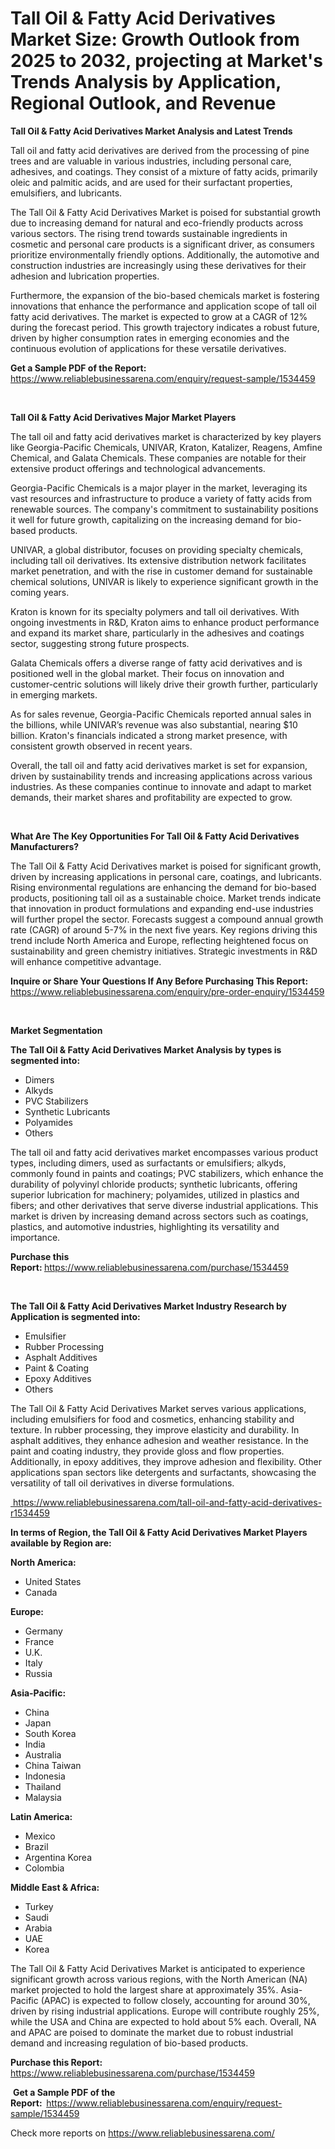 <p><h1>Tall Oil & Fatty Acid Derivatives Market Size: Growth Outlook from 2025 to 2032, projecting at Market's Trends Analysis by Application, Regional Outlook, and Revenue</h1></p><p><strong>Tall Oil & Fatty Acid Derivatives Market Analysis and Latest Trends</strong></p>
<p><p>Tall oil and fatty acid derivatives are derived from the processing of pine trees and are valuable in various industries, including personal care, adhesives, and coatings. They consist of a mixture of fatty acids, primarily oleic and palmitic acids, and are used for their surfactant properties, emulsifiers, and lubricants.</p><p>The Tall Oil & Fatty Acid Derivatives Market is poised for substantial growth due to increasing demand for natural and eco-friendly products across various sectors. The rising trend towards sustainable ingredients in cosmetic and personal care products is a significant driver, as consumers prioritize environmentally friendly options. Additionally, the automotive and construction industries are increasingly using these derivatives for their adhesion and lubrication properties.</p><p>Furthermore, the expansion of the bio-based chemicals market is fostering innovations that enhance the performance and application scope of tall oil fatty acid derivatives. The market is expected to grow at a CAGR of 12% during the forecast period. This growth trajectory indicates a robust future, driven by higher consumption rates in emerging economies and the continuous evolution of applications for these versatile derivatives.</p></p>
<p><strong>Get a Sample PDF of the Report:&nbsp;</strong> <a href="https://www.reliablebusinessarena.com/enquiry/request-sample/1534459?utm_campaign=3558&utm_medium=2&utm_source=Github&utm_content=ia&utm_term=02042025&utm_id=tall-oil-fatty-acid-derivatives">https://www.reliablebusinessarena.com/enquiry/request-sample/1534459</a></p>
<p>&nbsp;</p>
<p><strong>Tall Oil & Fatty Acid Derivatives Major Market Players</strong></p>
<p><p>The tall oil and fatty acid derivatives market is characterized by key players like Georgia-Pacific Chemicals, UNIVAR, Kraton, Katalizer, Reagens, Amfine Chemical, and Galata Chemicals. These companies are notable for their extensive product offerings and technological advancements.</p><p>Georgia-Pacific Chemicals is a major player in the market, leveraging its vast resources and infrastructure to produce a variety of fatty acids from renewable sources. The company's commitment to sustainability positions it well for future growth, capitalizing on the increasing demand for bio-based products.</p><p>UNIVAR, a global distributor, focuses on providing specialty chemicals, including tall oil derivatives. Its extensive distribution network facilitates market penetration, and with the rise in customer demand for sustainable chemical solutions, UNIVAR is likely to experience significant growth in the coming years.</p><p>Kraton is known for its specialty polymers and tall oil derivatives. With ongoing investments in R&D, Kraton aims to enhance product performance and expand its market share, particularly in the adhesives and coatings sector, suggesting strong future prospects.</p><p>Galata Chemicals offers a diverse range of fatty acid derivatives and is positioned well in the global market. Their focus on innovation and customer-centric solutions will likely drive their growth further, particularly in emerging markets.</p><p>As for sales revenue, Georgia-Pacific Chemicals reported annual sales in the billions, while UNIVAR’s revenue was also substantial, nearing $10 billion. Kraton's financials indicated a strong market presence, with consistent growth observed in recent years.</p><p>Overall, the tall oil and fatty acid derivatives market is set for expansion, driven by sustainability trends and increasing applications across various industries. As these companies continue to innovate and adapt to market demands, their market shares and profitability are expected to grow.</p></p>
<p>&nbsp;</p>
<p><strong>What Are The Key Opportunities For Tall Oil & Fatty Acid Derivatives Manufacturers?</strong></p>
<p><p>The Tall Oil & Fatty Acid Derivatives market is poised for significant growth, driven by increasing applications in personal care, coatings, and lubricants. Rising environmental regulations are enhancing the demand for bio-based products, positioning tall oil as a sustainable choice. Market trends indicate that innovation in product formulations and expanding end-use industries will further propel the sector. Forecasts suggest a compound annual growth rate (CAGR) of around 5-7% in the next five years. Key regions driving this trend include North America and Europe, reflecting heightened focus on sustainability and green chemistry initiatives. Strategic investments in R&D will enhance competitive advantage.</p></p>
<p><strong>Inquire or Share Your Questions If Any Before Purchasing This Report:</strong> <a href="https://www.reliablebusinessarena.com/enquiry/pre-order-enquiry/1534459?utm_campaign=3558&utm_medium=2&utm_source=Github&utm_content=ia&utm_term=02042025&utm_id=tall-oil-fatty-acid-derivatives">https://www.reliablebusinessarena.com/enquiry/pre-order-enquiry/1534459</a></p>
<p>&nbsp;</p>
<p><strong>Market Segmentation</strong></p>
<p><strong>The Tall Oil & Fatty Acid Derivatives Market Analysis by types is segmented into:</strong></p>
<p><ul><li>Dimers</li><li>Alkyds</li><li>PVC Stabilizers</li><li>Synthetic Lubricants</li><li>Polyamides</li><li>Others</li></ul></p>
<p><p>The tall oil and fatty acid derivatives market encompasses various product types, including dimers, used as surfactants or emulsifiers; alkyds, commonly found in paints and coatings; PVC stabilizers, which enhance the durability of polyvinyl chloride products; synthetic lubricants, offering superior lubrication for machinery; polyamides, utilized in plastics and fibers; and other derivatives that serve diverse industrial applications. This market is driven by increasing demand across sectors such as coatings, plastics, and automotive industries, highlighting its versatility and importance.</p></p>
<p><strong>Purchase this Report:&nbsp;</strong><a href="https://www.reliablebusinessarena.com/purchase/1534459?utm_campaign=3558&utm_medium=2&utm_source=Github&utm_content=ia&utm_term=02042025&utm_id=tall-oil-fatty-acid-derivatives">https://www.reliablebusinessarena.com/purchase/1534459</a></p>
<p>&nbsp;</p>
<p><strong>The Tall Oil & Fatty Acid Derivatives Market Industry Research by Application is segmented into:</strong></p>
<p><ul><li>Emulsifier</li><li>Rubber Processing</li><li>Asphalt Additives</li><li>Paint & Coating</li><li>Epoxy Additives</li><li>Others</li></ul></p>
<p><p>The Tall Oil & Fatty Acid Derivatives Market serves various applications, including emulsifiers for food and cosmetics, enhancing stability and texture. In rubber processing, they improve elasticity and durability. In asphalt additives, they enhance adhesion and weather resistance. In the paint and coating industry, they provide gloss and flow properties. Additionally, in epoxy additives, they improve adhesion and flexibility. Other applications span sectors like detergents and surfactants, showcasing the versatility of tall oil derivatives in diverse formulations.</p></p>
<p><a href="https://www.reliablebusinessarena.com/tall-oil-and-fatty-acid-derivatives-r1534459?utm_campaign=3558&utm_medium=2&utm_source=Github&utm_content=ia&utm_term=02042025&utm_id=tall-oil-fatty-acid-derivatives">&nbsp;https://www.reliablebusinessarena.com/tall-oil-and-fatty-acid-derivatives-r1534459</a></p>
<p><strong>In terms of Region, the Tall Oil & Fatty Acid Derivatives Market Players available by Region are:</strong></p>
<p>
    <p> <strong> North America: </strong>
        <ul>
            <li>United States</li>
            <li>Canada</li>
        </ul>
        </p> 
    <p> <strong> Europe: </strong>
        <ul>
            <li>Germany</li>
            <li>France</li>
            <li>U.K.</li>
            <li>Italy</li>
            <li>Russia</li>
        </ul>
        </p> 
    <p> <strong> Asia-Pacific: </strong>
        <ul>
            <li>China</li>
            <li>Japan</li>
            <li>South Korea</li>
            <li>India</li>
            <li>Australia</li>
            <li>China Taiwan</li>
            <li>Indonesia</li>
            <li>Thailand</li>
            <li>Malaysia</li>
        </ul>
        </p> 
    <p> <strong> Latin America: </strong>
        <ul>
            <li>Mexico</li>
            <li>Brazil</li>
            <li>Argentina Korea</li>
            <li>Colombia</li>
        </ul>
        </p> 
    <p> <strong> Middle East & Africa: </strong>
        <ul>
            <li>Turkey</li>
            <li>Saudi</li>
            <li>Arabia</li>
            <li>UAE</li>
            <li>Korea</li>
        </ul>
    </p>
    </p>
<p><p>The Tall Oil & Fatty Acid Derivatives Market is anticipated to experience significant growth across various regions, with the North American (NA) market projected to hold the largest share at approximately 35%. Asia-Pacific (APAC) is expected to follow closely, accounting for around 30%, driven by rising industrial applications. Europe will contribute roughly 25%, while the USA and China are expected to hold about 5% each. Overall, NA and APAC are poised to dominate the market due to robust industrial demand and increasing regulation of bio-based products.</p></p>
<p><strong>Purchase this Report: </strong><a href="https://www.reliablebusinessarena.com/purchase/1534459?utm_campaign=3558&utm_medium=2&utm_source=Github&utm_content=ia&utm_term=02042025&utm_id=tall-oil-fatty-acid-derivatives">https://www.reliablebusinessarena.com/purchase/1534459</a></p>
<p>&nbsp;<strong>Get a Sample PDF of the Report:&nbsp;&nbsp;</strong><a href="https://www.reliablebusinessarena.com/enquiry/request-sample/1534459?utm_campaign=3558&utm_medium=2&utm_source=Github&utm_content=ia&utm_term=02042025&utm_id=tall-oil-fatty-acid-derivatives">https://www.reliablebusinessarena.com/enquiry/request-sample/1534459</a></p>
<p><strong></strong></p>
<p>Check more reports on <a href="https://www.reliablebusinessarena.com/?utm_campaign=3558&utm_medium=2&utm_source=Github&utm_content=ia&utm_term=02042025&utm_id=tall-oil-fatty-acid-derivatives">https://www.reliablebusinessarena.com/</a></p>